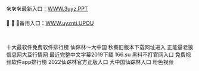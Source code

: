<p>
	🛠🛠🛠最新入口：<a href="http://www.baidu.com/link?url=6MA2SWnO3Raqke39an_0PUxosM6ZrUGzi1BN9tNnlPW&wd">WWW.3uyz.PPT</a> 
	<p>
		🧫
🧫
🧫备用入口：<a href="http://www.baidu.com/link?url=6MA2SWnO3Raqke39an_0PUxosM6ZrUGzi1BN9tNnlPW&wd">WWW.uyznti.UPOU</a> 
	</p>
	<p>
		<br />
	</p>
	<p>
		十大最软件免费软件排行榜
仙踪林～大中国
秋葵旧版本下载网址进入
正能量老狼信息网大豆行情网
最近完整中文字幕2019下载
166.su 黑料不打官网入口
免费视频软件app排行榜
2022仙踪林官方正版入口
大中国仙踪林入口
粉色视频
	</p>
